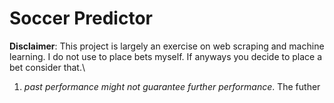 # Soccer Predictor
__Disclaimer__: This project is largely an exercise on web scraping and machine learning. I do not use to place bets myself.
If anyways you decide to place a bet consider that.\
1) _past performance might not guarantee further performance_. The futher